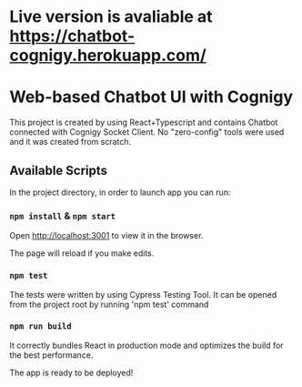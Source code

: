 # Live version is avaliable at https://chatbot-cognigy.herokuapp.com/

# Web-based Chatbot UI with Cognigy

This project is created by using React+Typescript and contains Chatbot connected with Cognigy Socket Client. No "zero-config" tools were used and it was created from scratch. 

## Available Scripts

In the project directory, in order to launch app you can run:

### `npm install` & `npm start`

Open [http://localhost:3001](http://localhost:3001) to view it in the browser.

The page will reload if you make edits.

### `npm test`

The tests were written by using Cypress Testing Tool. It can be opened from the project root by running 'npm test' command

### `npm run build`
It correctly bundles React in production mode and optimizes the build for the best performance.

The app is ready to be deployed!